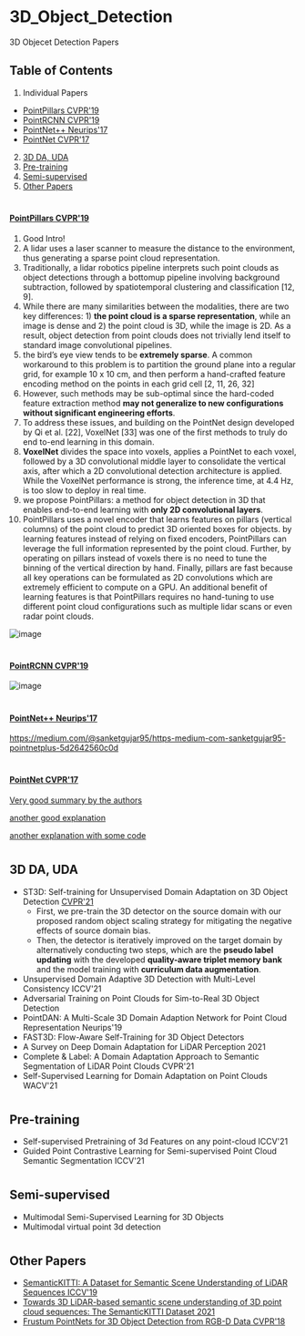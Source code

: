 # 3D_Object_Detection
3D Objecet Detection Papers

## Table of Contents
1. Individual Papers
 * [PointPillars CVPR'19](#pointpillars-cvpr19)
 * [PointRCNN CVPR'19](#pointrcnn-cvpr19)
 * [PointNet++ Neurips'17](#pointnet-neurips17)
 * [PointNet CVPR'17](#pointnet-cvpr17)
2. [3D DA, UDA](#3d-da-uda)
3. [Pre-training](#pre-training)
4. [Semi-supervised](#semi-supervised)
5. [Other Papers](#other-papers)

#
#### [PointPillars CVPR'19](https://openaccess.thecvf.com/content_CVPR_2019/papers/Lang_PointPillars_Fast_Encoders_for_Object_Detection_From_Point_Clouds_CVPR_2019_paper.pdf)
1. Good Intro!
2. A lidar uses a laser scanner to measure the distance to the environment, thus generating a sparse point cloud representation. 
3. Traditionally, a lidar robotics pipeline interprets such point clouds as object detections through a bottomup pipeline involving background subtraction, followed by spatiotemporal clustering and classification [12, 9].
4. While there are many similarities between the modalities, there are two key differences: 1) **the point cloud is a sparse representation**, while an image is dense and 2) the point cloud is 3D, while the image is 2D. As a result, object detection from point clouds does not trivially lend itself to standard image convolutional pipelines.
5. the bird’s eye view tends to be **extremely sparse**. A common workaround to this problem is to partition the ground plane into a regular grid, for example 10 x 10 cm, and then perform a hand-crafted feature encoding method on the points in each grid cell [2, 11, 26, 32]
6. However, such methods may be sub-optimal since the hard-coded feature extraction method **may not generalize to new configurations without significant engineering efforts**.
7. To address these issues, and building on the PointNet design developed by Qi et al. [22], VoxelNet [33] was one of the first methods to truly do end to-end learning in this domain. 
8.  **VoxelNet** divides the space into voxels, applies a PointNet to each voxel, followed by a 3D convolutional middle layer to consolidate the vertical axis, after which a 2D convolutional detection architecture is applied. While the VoxelNet performance is strong, the inference time, at 4.4 Hz, is too slow to deploy in real time.
9.  we propose PointPillars: a method for object detection in 3D that enables end-to-end learning with **only 2D convolutional layers**. 
10.  PointPillars uses a novel encoder that learns features on pillars (vertical columns) of the point cloud to predict 3D oriented boxes for objects. by learning
features instead of relying on fixed encoders, PointPillars can leverage the full information represented by the point cloud. Further, by operating on pillars instead of voxels there is no need to tune the binning of the vertical direction by hand. Finally, pillars are fast because all key operations can be formulated as 2D convolutions which are extremely efficient to compute on a GPU. An additional benefit of learning features is that PointPillars requires no hand-tuning to use different point cloud configurations such as multiple lidar scans or even radar point clouds.

![image](https://user-images.githubusercontent.com/13063395/139265900-80aa9814-f851-4da3-98c5-9179b1e97220.png)


# 
#### [PointRCNN CVPR'19](https://openaccess.thecvf.com/content_CVPR_2019/papers/Shi_PointRCNN_3D_Object_Proposal_Generation_and_Detection_From_Point_Cloud_CVPR_2019_paper.pdf)

![image](https://user-images.githubusercontent.com/13063395/139439993-b0e36ec3-5b07-4725-ab60-eda23f88f672.png)

# 

#### [PointNet++ Neurips'17](https://proceedings.neurips.cc/paper/2017/file/d8bf84be3800d12f74d8b05e9b89836f-Paper.pdf)
https://medium.com/@sanketgujar95/https-medium-com-sanketgujar95-pointnetplus-5d2642560c0d

# 
#### [PointNet CVPR'17](https://openaccess.thecvf.com/content_cvpr_2017/papers/Qi_PointNet_Deep_Learning_CVPR_2017_paper.pdf)

[Very good summary by the authors](https://www.youtube.com/watch?v=Cge-hot0Oc0&ab_channel=ComputerVisionFoundationVideos)

[another good explanation](https://medium.com/@luis_gonzales/an-in-depth-look-at-pointnet-111d7efdaa1a)

[another explanation with some code](https://towardsdatascience.com/deep-learning-on-point-clouds-implementing-pointnet-in-google-colab-1fd65cd3a263)

# 
## 3D DA, UDA
* ST3D: Self-training for Unsupervised Domain Adaptation on 3D Object Detection [CVPR'21](https://openaccess.thecvf.com/content/CVPR2021/papers/Yang_ST3D_Self-Training_for_Unsupervised_Domain_Adaptation_on_3D_Object_Detection_CVPR_2021_paper.pdf)
  * First, we pre-train the 3D detector on the source domain with our proposed random object scaling strategy for mitigating the negative effects of source domain bias. 
  * Then, the detector is iteratively improved on the target domain by alternatively conducting two steps, which are the **pseudo label updating** with the developed **quality-aware triplet memory bank** and the model training with **curriculum data augmentation**.   
* Unsupervised Domain Adaptive 3D Detection with Multi-Level Consistency ICCV'21
* Adversarial Training on Point Clouds for Sim-to-Real 3D Object Detection
* PointDAN: A Multi-Scale 3D Domain Adaption Network for Point Cloud Representation Neurips'19
* FAST3D: Flow-Aware Self-Training for 3D Object Detectors
* A Survey on Deep Domain Adaptation for LiDAR Perception 2021
* Complete & Label: A Domain Adaptation Approach to Semantic Segmentation of LiDAR Point Clouds CVPR'21
* Self-Supervised Learning for Domain Adaptation on Point Clouds WACV'21
#

## Pre-training
* Self-supervised Pretraining of 3d Features on any point-cloud ICCV'21
* Guided Point Contrastive Learning for Semi-supervised Point Cloud Semantic Segmentation ICCV'21
#

## Semi-supervised 
* Multimodal Semi-Supervised Learning for 3D Objects
* Multimodal virtual point 3d detection
#
## Other Papers
* [SemanticKITTI: A Dataset for Semantic Scene Understanding
of LiDAR Sequences ICCV'19](https://arxiv.org/pdf/1904.01416.pdf)
* [Towards 3D LiDAR-based semantic scene understanding of 3D point cloud sequences: The SemanticKITTI Dataset 2021](https://www.ipb.uni-bonn.de/wp-content/papercite-data/pdf/behley2021ijrr.pdf)
* [Frustum PointNets for 3D Object Detection from RGB-D Data CVPR'18](https://openaccess.thecvf.com/content_cvpr_2018/papers/Qi_Frustum_PointNets_for_CVPR_2018_paper.pdf)
